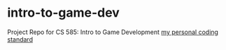 # intro-to-game-dev
Project Repo for CS 585: Intro to Game Development
[my personal coding standard](http://github.com/destessm/intro-to-game-dev/coding_standard.md "coding standard")
